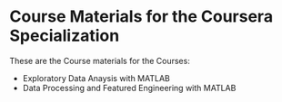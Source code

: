 # Course Materials for the Coursera Specialization

These are the Course materials for the Courses:
- Exploratory Data Anaysis with MATLAB
- Data Processing and Featured Engineering with MATLAB
